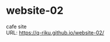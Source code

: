 # website-02
cafe site<br>
URL: <a href="https://q-riku.github.io/website-02/">https://q-riku.github.io/website-02/</a>
